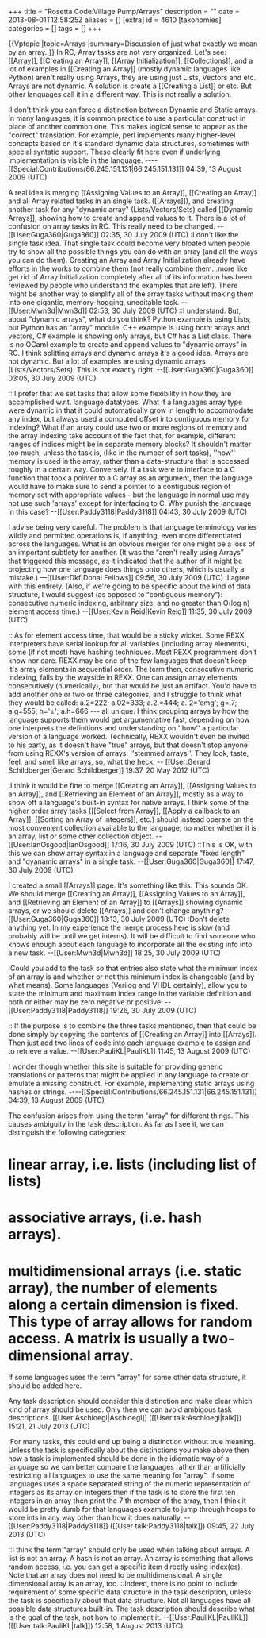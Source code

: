+++
title = "Rosetta Code:Village Pump/Arrays"
description = ""
date = 2013-08-01T12:58:25Z
aliases = []
[extra]
id = 4610
[taxonomies]
categories = []
tags = []
+++

{{Vptopic
|topic=Arrays
|summary=Discussion of just what exactly we mean by an array.
}}
In RC, Array tasks are not very organized. Let's see: [[Array]], [[Creating an Array]], [[Array Initialization]], [[Collections]], and a lot of examples in [[Creating an Array]] (mostly dynamic languages like Python) aren't really using Arrays, they are using just Lists, Vectors and etc. Arrays are not dynamic. A solution is create a [[Creating a List]] or etc. But other languages call it in a different way. This is not really a solution.

:I don't think you can force a distinction between Dynamic and Static arrays. In many languages, it is common practice to use a particular construct in place of another common one. This makes logical sense to appear as the "correct" translation. For example, perl implements many higher-level concepts based on it's standard dynamic data structures, sometimes with special syntatic support. These clearly fit here even if underlying implementation is visible in the language. ----[[Special:Contributions/66.245.151.131|66.245.151.131]] 04:39, 13 August 2009 (UTC)

A real idea is merging [[Assigning Values to an Array]], [[Creating an Array]] and all Array related tasks in an single task. ([[Arrays]]), and creating another task for any "dynamic array" (Lists/Vectors/Sets) called [[Dynamic Arrays]], showing how to create and append values to it. There is a lot of confusion on array tasks in RC. This really need to be changed. --[[User:Guga360|Guga360]] 02:35, 30 July 2009 (UTC)
:I don't like the single task idea. That single task could become very bloated when people try to show all the possible things you can do with an array (and all the ways you can do them). Creating an Array and Array Initialization already have efforts in the works to combine them (not really combine them...more like get rid of Array Initialization completely after all of its information has been reviewed by people who understand the examples that are left). There might be another way to simplify all of the array tasks without making them into one gigantic, memory-hogging, uneditable task. --[[User:Mwn3d|Mwn3d]] 02:53, 30 July 2009 (UTC)
::I understand. But, about "dynamic arrays", what do you think? Python example is using Lists, but Python has an "array" module. C++ example is using both: arrays and vectors, C# example is showing only arrays, but C# has a List class. There is no OCaml example to create and append values to "dynamic arrays" in RC. I think splitting arrays and dynamic arrays it's a good idea. Arrays are not dynamic. But a lot of examples are using dynamic arrays (Lists/Vectors/Sets). This is not exactly right. --[[User:Guga360|Guga360]] 03:05, 30 July 2009 (UTC)

:::I prefer that we set tasks that allow some flexibility in how they are accomplished w.r.t. language datatypes. What if a languages array type were dynamic in that it could automatically grow in length to accommodate any index, but always used a computed offset into contiguous memory for indexing? What if an array could use two or more regions of memory and the array indexing take account of the fact that, for example, different ranges of indices might be in separate memory blocks? It shouldn't matter too much, unless the task is, (like in the number of sort tasks), ''how'' memory is used in the array, rather than a data-structure that is accessed roughly in a certain way. Conversely. If a task were to interface to a C function that took a pointer to a C array as an argument, then the language would have to make sure to send a pointer to a contiguous region of memory set with appropriate values - but the language in normal use may not use such 'arrays' except for interfacing to C. Why punish the language in this case? --[[User:Paddy3118|Paddy3118]] 04:43, 30 July 2009 (UTC)

I advise being very careful. The problem is that language terminology varies wildly and permitted operations is, if anything, even more differentiated across the languages. What is an obvious merger for one might be a loss of an important subtlety for another. (It was the “aren't really using Arrays” that triggered this message, as it indicated that the author of it might be projecting how one language does things onto others, which is usually a mistake.) —[[User:Dkf|Donal Fellows]] 09:56, 30 July 2009 (UTC)
:I agree with this entirely. (Also, if we're going to be specific about the kind of data structure, I would suggest (as opposed to "contiguous memory"): consecutive numeric indexing, arbitrary size, and no greater than O(log n) element access time.) --[[User:Kevin Reid|Kevin Reid]] 11:35, 30 July 2009 (UTC)

:: As for element access time, that would be a sticky wicket.  Some REXX interpreters have serial lookup for all variables (including array elements), some (if not most) have hashing techniques.  Most REXX programmers don't know nor care.  REXX may be one of the few languages that doesn't keep it's array elements in sequential order.  The term then, consecutive numeric indexing, falls by the wayside in REXX.  One can assign array elements consecutively (numerically), but that would be just an artifact.  You'd have to add another one or two or three categories, and I struggle to think what they would be called: a.2=222; a.02=333; a.2.=444; a..2='omg'; g=.7; a.g=555; h='±'; a.h=666 --- all unique. I think grouping arrays by how the language supports them would get argumentative fast, depending on how one interprets the definitions and understanding on ''how'' a particular version of a language worked.  Technically, REXX wouldn't even be invited to his party, as it doesn't have "true" arrays, but that doesn't stop anyone from using REXX's version of arrays: ''stemmed arrays''. They look, taste, feel, and smell like arrays, so, what the heck. -- [[User:Gerard Schildberger|Gerard Schildberger]] 19:37, 20 May 2012 (UTC)

:I think it would be fine to merge [[Creating an Array]], [[Assigning Values to an Array]], and [[Retrieving an Element of an Array]], mostly as a way to show off a language's built-in syntax for native arrays.  I think some of the higher order array tasks ([[Select from Array]], [[Apply a callback to an Array]], [[Sorting an Array of Integers]], etc.) should instead operate on the most convenient collection available to the language, no matter whether it is an array, list or some other collection object. --[[User:IanOsgood|IanOsgood]] 17:16, 30 July 2009 (UTC)
::This is OK, with this we can show array syntax in a language and separate "fixed length" and "dyanamic arrays" in a single task. --[[User:Guga360|Guga360]] 17:47, 30 July 2009 (UTC)

I created a small [[Arrays]] page. It's something like this. This sounds OK. We should merge [[Creating an Array]], [[Assigning Values to an Array]], and [[Retrieving an Element of an Array]] to [[Arrays]] showing dynamic arrays, or we should delete [[Arrays]] and don't change anything? --[[User:Guga360|Guga360]] 18:13, 30 July 2009 (UTC)
:Don't delete anything yet. In my experience the merge process here is slow (and probably will be until we get interns). It will be difficult to find someone who knows enough about each language to incorporate all the existing info into a new task. --[[User:Mwn3d|Mwn3d]] 18:25, 30 July 2009 (UTC)

:Could you add to the task so that entries also state what the minimum index of an array is and whether or not this minimum index is changeable (and by what means). Some languages (Verilog and VHDL certainly), allow you to state the minimum and maximum index range in the variable definition and both or either may be zero negative or positive! --[[User:Paddy3118|Paddy3118]] 19:26, 30 July 2009 (UTC)

:: If the purpose is to combine the three tasks mentioned, then that could be done simply by copying the contents of [[Creating an Array]] into [[Arrays]]. Then just add two lines of code into each language example to assign and to retrieve a value. --[[User:PauliKL|PauliKL]] 11:45, 13 August 2009 (UTC)

I wonder though whether this site is suitable for providing generic translations or patterns that might be applied in any language to create or emulate a missing construct. For example, implementing static arrays using hashes or strings. ----[[Special:Contributions/66.245.151.131|66.245.151.131]] 04:39, 13 August 2009 (UTC)


The confusion arises from using the term "array" for different things. This causes ambiguity in the task description. As far as I see it, we can distinguish the following categories:

# linear array, i.e. lists (including list of lists)
# associative arrays, (i.e. hash arrays).  
# multidimensional arrays (i.e. static array), the number of elements along a certain dimension is fixed. This type of array allows for random access. A matrix is usually a two-dimensional array.

If some languages uses the term "array" for some other data structure, it should be added here.  

Any task description should consider this distinction and make clear which kind of array should be used. Only then we can avoid ambigous task descriptions. [[User:Aschloegl|Aschloegl]] ([[User talk:Aschloegl|talk]]) 15:21, 21 July 2013 (UTC)

:For many tasks, this could end up being a distinction without true meaning. Unless the task is specifically about the distinctions you make above then how a task is implemented should be done in the idiomatic way of a language so we can better compare the languages rather than artificially restricting all languages to use the same meaning for "array". If some languages uses a space separated string of the numeric representation of integers as its array on integers then if the task is to store the first ten integers in an array then print the 7'th member of the array, then I think it would be pretty dumb for that languages example to jump through hoops to store ints in any way other than how it does naturally. --[[User:Paddy3118|Paddy3118]] ([[User talk:Paddy3118|talk]]) 09:45, 22 July 2013 (UTC)

::I think the term "array" should only be used when talking about arrays. A list is not an array. A hash is not an array. An array is something that allows random access, i.e. you can get a specific item directly using index(es). Note that an array does not need to be multidimensional. A single dimensional array is an array, too.
::Indeed, there is no point to include requirement of some specific data structure in the task description, unless the task is specifically about that data structure. Not all languages have all possible data structures built-in. The task description should describe what is the goal of the task, not how to implement it. --[[User:PauliKL|PauliKL]] ([[User talk:PauliKL|talk]]) 12:58, 1 August 2013 (UTC)
